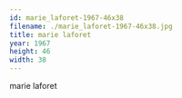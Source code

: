 ```yaml
---
id: marie_laforet-1967-46x38
filename: ./marie_laforet-1967-46x38.jpg
title: marie laforet
year: 1967
height: 46
width: 38
---
```


marie laforet
